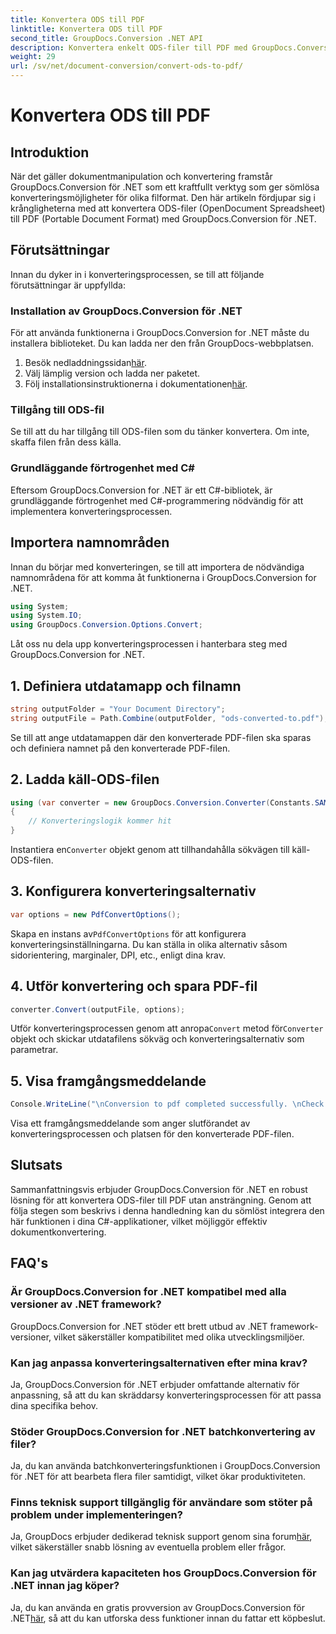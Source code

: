 ```yaml
---
title: Konvertera ODS till PDF
linktitle: Konvertera ODS till PDF
second_title: GroupDocs.Conversion .NET API
description: Konvertera enkelt ODS-filer till PDF med GroupDocs.Conversion for .NET. Omfattande handledning med steg-för-steg-instruktioner.
weight: 29
url: /sv/net/document-conversion/convert-ods-to-pdf/
---
```


# Konvertera ODS till PDF

## Introduktion
När det gäller dokumentmanipulation och konvertering framstår GroupDocs.Conversion för .NET som ett kraftfullt verktyg som ger sömlösa konverteringsmöjligheter för olika filformat. Den här artikeln fördjupar sig i krångligheterna med att konvertera ODS-filer (OpenDocument Spreadsheet) till PDF (Portable Document Format) med GroupDocs.Conversion för .NET. 
## Förutsättningar
Innan du dyker in i konverteringsprocessen, se till att följande förutsättningar är uppfyllda:
### Installation av GroupDocs.Conversion för .NET
För att använda funktionerna i GroupDocs.Conversion for .NET måste du installera biblioteket. Du kan ladda ner den från GroupDocs-webbplatsen.
1.  Besök nedladdningssidan[här](https://releases.groupdocs.com/conversion/net/).
2. Välj lämplig version och ladda ner paketet.
3.  Följ installationsinstruktionerna i dokumentationen[här](https://tutorials.groupdocs.com/conversion/net/).
### Tillgång till ODS-fil
Se till att du har tillgång till ODS-filen som du tänker konvertera. Om inte, skaffa filen från dess källa.
### Grundläggande förtrogenhet med C#
Eftersom GroupDocs.Conversion for .NET är ett C#-bibliotek, är grundläggande förtrogenhet med C#-programmering nödvändig för att implementera konverteringsprocessen.

## Importera namnområden
Innan du börjar med konverteringen, se till att importera de nödvändiga namnområdena för att komma åt funktionerna i GroupDocs.Conversion for .NET.

```csharp
using System;
using System.IO;
using GroupDocs.Conversion.Options.Convert;
```

Låt oss nu dela upp konverteringsprocessen i hanterbara steg med GroupDocs.Conversion for .NET.

## 1. Definiera utdatamapp och filnamn
```csharp
string outputFolder = "Your Document Directory";
string outputFile = Path.Combine(outputFolder, "ods-converted-to.pdf");
```
Se till att ange utdatamappen där den konverterade PDF-filen ska sparas och definiera namnet på den konverterade PDF-filen.
## 2. Ladda käll-ODS-filen
```csharp
using (var converter = new GroupDocs.Conversion.Converter(Constants.SAMPLE_ODS))
{
    // Konverteringslogik kommer hit
}
```
 Instantiera en`Converter` objekt genom att tillhandahålla sökvägen till käll-ODS-filen.
## 3. Konfigurera konverteringsalternativ
```csharp
var options = new PdfConvertOptions();
```
 Skapa en instans av`PdfConvertOptions` för att konfigurera konverteringsinställningarna. Du kan ställa in olika alternativ såsom sidorientering, marginaler, DPI, etc., enligt dina krav.
## 4. Utför konvertering och spara PDF-fil
```csharp
converter.Convert(outputFile, options);
```
 Utför konverteringsprocessen genom att anropa`Convert` metod för`Converter` objekt och skickar utdatafilens sökväg och konverteringsalternativ som parametrar.
## 5. Visa framgångsmeddelande
```csharp
Console.WriteLine("\nConversion to pdf completed successfully. \nCheck output in {0}", outputFolder);
```
Visa ett framgångsmeddelande som anger slutförandet av konverteringsprocessen och platsen för den konverterade PDF-filen.

## Slutsats
Sammanfattningsvis erbjuder GroupDocs.Conversion för .NET en robust lösning för att konvertera ODS-filer till PDF utan ansträngning. Genom att följa stegen som beskrivs i denna handledning kan du sömlöst integrera den här funktionen i dina C#-applikationer, vilket möjliggör effektiv dokumentkonvertering.
## FAQ's
### Är GroupDocs.Conversion for .NET kompatibel med alla versioner av .NET framework?
GroupDocs.Conversion for .NET stöder ett brett utbud av .NET framework-versioner, vilket säkerställer kompatibilitet med olika utvecklingsmiljöer.
### Kan jag anpassa konverteringsalternativen efter mina krav?
Ja, GroupDocs.Conversion för .NET erbjuder omfattande alternativ för anpassning, så att du kan skräddarsy konverteringsprocessen för att passa dina specifika behov.
### Stöder GroupDocs.Conversion for .NET batchkonvertering av filer?
Ja, du kan använda batchkonverteringsfunktionen i GroupDocs.Conversion för .NET för att bearbeta flera filer samtidigt, vilket ökar produktiviteten.
### Finns teknisk support tillgänglig för användare som stöter på problem under implementeringen?
Ja, GroupDocs erbjuder dedikerad teknisk support genom sina forum[här](https://forum.groupdocs.com/c/conversion/11), vilket säkerställer snabb lösning av eventuella problem eller frågor.
### Kan jag utvärdera kapaciteten hos GroupDocs.Conversion för .NET innan jag köper?
 Ja, du kan använda en gratis provversion av GroupDocs.Conversion för .NET[här](https://releases.groupdocs.com/), så att du kan utforska dess funktioner innan du fattar ett köpbeslut.